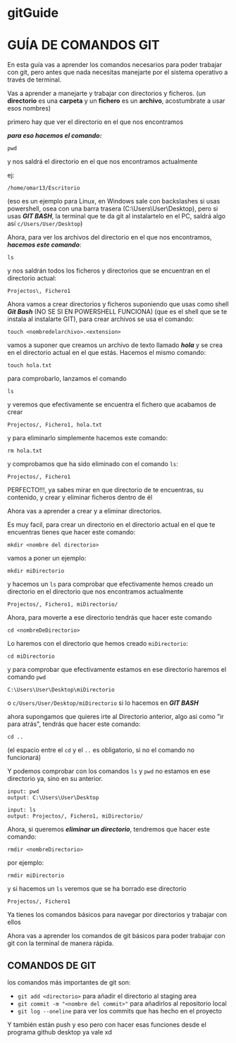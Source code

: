 # gitGuide
# GUÍA DE COMANDOS GIT

En esta guía vas a aprender los comandos
necesarios para poder trabajar con git, pero antes que nada necesitas manejarte por el sistema operativo a través de terminal. 

Vas a aprender a manejarte y trabajar con directorios y ficheros. (un **directorio** es una **carpeta** y un **fichero** es un **archivo**, acostumbrate a usar esos nombres)

primero hay que ver el directorio en el que nos encontramos

***para eso hacemos el comando:***

```
pwd
```

y nos saldrá el directorio en el que nos encontramos actualmente

ej:

```
/home/omar13/Escritorio
``` 

(eso es un ejemplo para Linux, en Windows sale con backslashes si usas powershell, osea con una barra trasera (C:\Users\User\Desktop), pero si usas ***GIT BASH***, la terminal que te da git al instalartelo en el PC, saldrá algo así ```c/Users/User/Desktop```)


Ahora, para ver los archivos del directorio en el que nos encontramos, ***hacemos este comando***:

```
ls
```

y nos saldrán todos los ficheros y directorios que se encuentran en el directorio actual: 

```
Projectos\, Fichero1
```

Ahora vamos a crear directorios y ficheros
suponiendo que usas como shell ***Git Bash*** (NO SE SI EN POWERSHELL FUNCIONA) (que es el shell que se te instala al instalarte GIT), para crear archivos se usa el comando:

``` 
touch <nombredelarchivo>.<extension>
```

vamos a suponer que creamos un archivo de texto llamado ***hola***
y se crea en el directorio actual en el que estás.
Hacemos el mismo comando:

```
touch hola.txt
```

para comprobarlo, lanzamos el comando

```
ls
```

y veremos que efectivamente se encuentra el fichero que acabamos de crear

``` 
Projectos/, Fichero1, hola.txt
```

y para eliminarlo simplemente hacemos este comando:

```
rm hola.txt
```

y comprobamos que ha sido eliminado con el comando ```ls```:

```
Projectos/, Fichero1 
```

PERFECTO!!!, ya sabes mirar en que directorio de te encuentras, su contenido, y crear y eliminar ficheros dentro de él

Ahora vas a aprender a crear y a eliminar directorios.

Es muy facil, para crear un directorio en el directorio actual en el que te encuentras tienes que hacer este comando:

```
mkdir <nombre del directorio>
```

vamos a poner un ejemplo:

```
mkdir miDirectorio
```

y hacemos un ```ls``` para comprobar que efectivamente hemos creado un directorio en el directorio que nos encontramos actualmente

```
Projectos/, Fichero1, miDirectorio/ 
```

Ahora, para moverte a ese directorio tendrás que hacer este comando

```
cd <nombreDeDirectorio>
```

Lo haremos con el directorio que hemos creado ```miDirectorio```:

```
cd miDirectorio
```

y para comprobar que efectivamente estamos en ese directorio haremos el comando ```pwd```

```
C:\Users\User\Desktop\miDirectorio
```
o ```c/Users/User/Desktop/miDirectorio``` si lo hacemos en ***GIT BASH***

ahora supongamos que quieres irte al Directorio anterior, algo asi como 
"ir para atrás", tendrás que hacer este comando:

```
cd ..
```
(el espacio entre el ```cd``` y el ```..``` es obligatorio, si no el comando no funcionará)

Y podemos comprobar con los comandos ```ls``` y ```pwd``` no estamos en ese directorio ya, sino en su anterior.

```
input: pwd
output: C:\Users\User\Desktop
```

```
input: ls
output: Projectos/, Fichero1, miDirectorio/ 
```

Ahora, si queremos ***eliminar un directorio***, tendremos que hacer este comando:

```
rmdir <nombreDirectorio>
```
por ejemplo:

```
rmdir miDirectorio
```

y si hacemos un ```ls``` veremos que se ha borrado ese directorio

```
Projectos/, Fichero1
```

Ya tienes los comandos básicos para navegar por directorios y trabajar con ellos

Ahora vas a aprender los comandos de git básicos para poder trabajar con git con la terminal de manera rápida.

## COMANDOS DE GIT

los comandos más importantes de git son:

- ```git add <directorio>```  para añadir el directorio al staging area
- ```git commit -m "<nombre del commit>"``` para añadirlos al repositorio local
- ```git log --oneline```  para ver los commits que has hecho en el proyecto

Y también están push y eso pero con hacer esas funciones desde el programa github desktop ya vale xd
